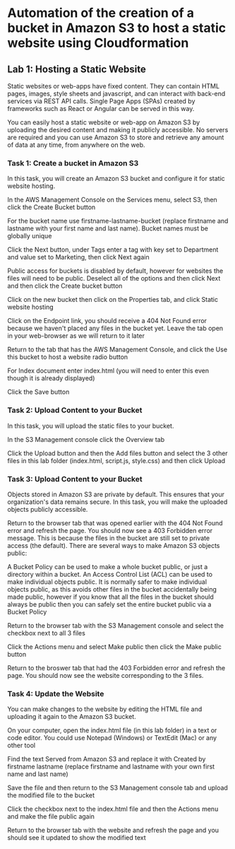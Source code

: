<h1>Automation of the creation of a bucket in Amazon S3 to host a static website using Cloudformation</h1>

<h2>Lab 1: Hosting a Static Website</h2>
Static websites or web-apps have fixed content. They can contain HTML pages, images, style sheets and javascript, and can interact with back-end services via REST API calls. Single Page Apps (SPAs) created by frameworks such as React or Angular can be served in this way.

You can easily host a static website or web-app on Amazon S3 by uploading the desired content and making it publicly accessible. No servers are required and you can use Amazon S3 to store and retrieve any amount of data at any time, from anywhere on the web.

<h3>Task 1: Create a bucket in Amazon S3</h3>
In this task, you will create an Amazon S3 bucket and configure it for static website hosting.

In the AWS Management Console on the Services menu, select S3, then click the Create Bucket button

For the bucket name use firstname-lastname-bucket (replace firstname and lastname with your first name and last name). Bucket names must be globally unique

Click the Next button, under Tags enter a tag with key set to Department and value set to Marketing, then click Next again

Public access for buckets is disabled by default, however for websites the files will need to be public. Deselect all of the options and then click Next and then click the Create bucket button

Click on the new bucket then click on the Properties tab, and click Static website hosting

Click on the Endpoint link, you should receive a 404 Not Found error because we haven't placed any files in the bucket yet. Leave the tab open in your web-browser as we will return to it later

Return to the tab that has the AWS Management Console, and click the Use this bucket to host a website radio button

For Index document enter index.html (you will need to enter this even though it is already displayed)

Click the Save button

<h3>Task 2: Upload Content to your Bucket</h3>
In this task, you will upload the static files to your bucket.

In the S3 Management console click the Overview tab

Click the Upload button and then the Add files button and select the 3 other files in this lab folder (index.html, script.js, style.css) and then click Upload

<h3>Task 3: Upload Content to your Bucket</h3>
Objects stored in Amazon S3 are private by default. This ensures that your organization's data remains secure. In this task, you will make the uploaded objects publicly accessible.

Return to the browser tab that was opened earlier with the 404 Not Found error and refresh the page. You should now see a 403 Forbidden error message. This is because the files in the bucket are still set to private access (the default).
There are several ways to make Amazon S3 objects public:

A Bucket Policy can be used to make a whole bucket public, or just a directory within a bucket.
An Access Control List (ACL) can be used to make individual objects public.
It is normally safer to make individual objects public, as this avoids other files in the bucket accidentally being made public, however if you know that all the files in the bucket should always be public then you can safely set the entire bucket public via a Bucket Policy

Return to the browser tab with the S3 Management console and select the checkbox next to all 3 files

Click the Actions menu and select Make public then click the Make public button

Return to the broswer tab that had the 403 Forbidden error and refresh the page. You should now see the website corresponding to the 3 files.

<h3>Task 4: Update the Website</h3>
You can make changes to the website by editing the HTML file and uploading it again to the Amazon S3 bucket.

On your computer, open the index.html file (in this lab folder) in a text or code editor. You could use Notepad (Windows) or TextEdit (Mac) or any other tool

Find the text Served from Amazon S3 and replace it with Created by firstname lastname (replace firstname and lastname with your own first name and last name)

Save the file and then return to the S3 Management console tab and upload the modified file to the bucket

Click the checkbox next to the index.html file and then the Actions menu and make the file public again

Return to the browser tab with the website and refresh the page and you should see it updated to show the modified text
